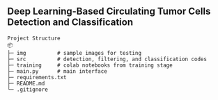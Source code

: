 ## Deep Learning-Based Circulating Tumor Cells Detection and Classification
```
Project Structure
📦 
├─ img          # sample images for testing
├─ src          # detection, filtering, and classification codes
├─ training     # colab notebooks from training stage
├─ main.py      # main interface
├─ requirements.txt
├─ README.md
└─ .gitignore
```